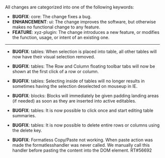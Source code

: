 All changes are categorized into one of the following keywords:

- **BUGFIX**:      core: The change fixes a bug.
- **ENHANCEMENT**: ui: The change improves the software, but otherwise makes no
                   functional change to any feature.
- **FEATURE**:     xyz-plugin: The change introduces a new feature, or modifies the function,
                   usage, or intent of an existing one.

----

- **BUGFIX**: tables: When selection is placed into table, all other tables will
              now have their visual selection removed.

- **BUGFIX**: tables: The Row and Column floating toolbar tabs will now be shown
              at the first click of a row or column.

- **BUGFIX**: tables: Selecting inside of tables will no longer results in
              sometimes having the selection deselected on mouseup in IE.

- **BUGFIX**: blocks: Blocks will immediately be given padding landing areas (if
              needed) as soon as they are inserted into active editables.

- **BUGFIX**: tables: It is now possible to click once and start editing table
              summaries.

- **BUGFIX**: tables: It is now possible to delete entire rows or columns using
              the delete key.

- **BUGFIX**: Formatless Copy/Paste not working.
              When paste action was made the formatlesshandler was never called.
              We manually call this handler before pasting the content into the DOM element.
              RT#56692
